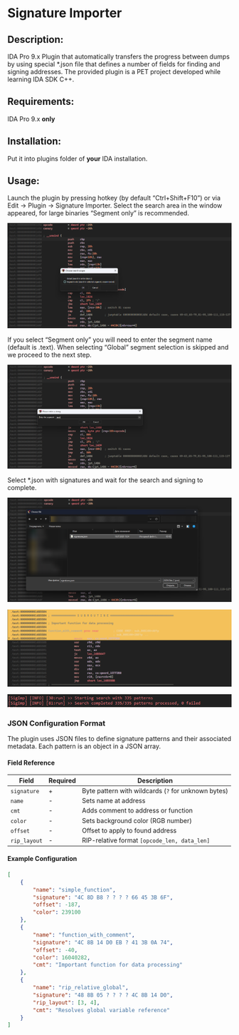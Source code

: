 # Signature Importer

## Description:
IDA Pro 9.x Plugin that automatically transfers the progress between dumps by using special *.json file that defines a number of fields for finding and signing addresses. 
The provided plugin is a PET project developed while learning IDA SDK C++.

## Requirements:
IDA Pro 9.x **only**

## Installation:
Put it into plugins folder of **your** IDA installation.

## Usage:

Launch the plugin by pressing hotkey (by default “Ctrl+Shift+F10”) or via Edit -> Plugin -> Signature Importer. Select the search area in the window appeared, for large binaries “Segment only” is recommended.

![Step 0](images/usage_step_0.png)

If you select “Segment only” you will need to enter the segment name (default is .text). When selecting “Global” segment selection is skipped and we proceed to the next step.

![Step 1](images/usage_step_1.png)

Select *.json with signatures and wait for the search and signing to complete.

![Step 2](images/usage_step_2.png)

![Step 3](images/usage_step_3.png)

![Step 4](images/usage_step_4.png)

### JSON Configuration Format

The plugin uses JSON files to define signature patterns and their associated metadata. Each pattern is an object in a JSON array.

#### Field Reference

| Field | Required | Description |
|-------|----------|-------------|
| `signature` | + | Byte pattern with wildcards (`?` for unknown bytes) |
| `name` | - | Sets name at address |
| `cmt` | - | Adds comment to address or function |
| `color` | - | Sets background color (RGB number) |
| `offset` | - | Offset to apply to found address |
| `rip_layout` | - | RIP-relative format `[opcode_len, data_len]` |

#### Example Configuration

```json
[
    {
        "name": "simple_function",
        "signature": "4C 8D B8 ? ? ? ? 66 45 3B 6F",
        "offset": -187,
        "color": 239100
    },
    {
        "name": "function_with_comment",
        "signature": "4C 8B 14 D0 EB ? 41 3B 0A 74",
        "offset": -40,
        "color": 16040282,
        "cmt": "Important function for data processing"
    },
    {
        "name": "rip_relative_global",
        "signature": "48 8B 05 ? ? ? ? 4C 8B 14 D0",
        "rip_layout": [3, 4],
        "cmt": "Resolves global variable reference"
    }
]
```